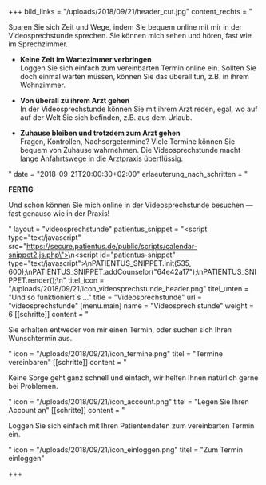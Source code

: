 +++
bild_links = "/uploads/2018/09/21/header_cut.jpg"
content_rechts = "<p>Sparen Sie sich Zeit und Wege, indem Sie bequem online mit mir in der Videosprechstunde sprechen. Sie können mich sehen und hören, fast wie im Sprechzimmer.</p><ul><li><p><strong>Keine Zeit im Wartezimmer verbringen</strong><br>Loggen Sie sich einfach zum vereinbarten Termin online ein. Sollten Sie doch einmal warten müssen, können Sie das überall tun, z.B. in ihrem Wohnzimmer.</p></li><li><p><strong>Von überall zu ihrem Arzt gehen</strong><br>In der Videosprechstunde können Sie mit ihrem Arzt reden, egal, wo auf auf der Welt Sie sich befinden, z.B. aus dem Urlaub.</p></li><li><p><strong>Zuhause bleiben und trotzdem zum Arzt gehen</strong><br>Fragen, Kontrollen, Nachsorgetermine? Viele Termine können Sie bequem von Zuhause wahrnehmen. Die Videosprechstunde macht lange Anfahrtswege in die Arztpraxis überflüssig.</p></li></ul>"
date = "2018-09-21T20:00:30+02:00"
erlaeuterung_nach_schritten = "<p><strong>FERTIG</strong></p><p>Und schon können Sie mich online in der Videosprechstunde besuchen — fast genauso wie in der Praxis!</p>"
layout = "videosprechstunde"
patientus_snippet = "<script type=\"text/javascript\" src=\"https://secure.patientus.de/public/scripts/calendar-snippet2.js.php\"></script>\n<script id=\"patientus-snippet\" type=\"text/javascript\">\nPATIENTUS_SNIPPET.init(535, 600);\nPATIENTUS_SNIPPET.addCounselor(\"64e42a17\");\nPATIENTUS_SNIPPET.render();\n</script>"
titel_icon = "/uploads/2018/09/21/icon_videosprechstunde_header.png"
titel_unten = "Und so funktioniert`s ..."
title = "Videosprechstunde"
url = "videosprechstunde"
[menu.main]
name = "Videosprech stunde"
weight = 6
[[schritte]]
content = "<p>Sie erhalten entweder von mir einen Termin, oder suchen sich Ihren Wunschtermin aus.</p>"
icon = "/uploads/2018/09/21/icon_termine.png"
titel = "Termine vereinbaren"
[[schritte]]
content = "<p>Keine Sorge geht ganz schnell und einfach, wir helfen Ihnen natürlich gerne bei Problemen.</p>"
icon = "/uploads/2018/09/21/icon_account.png"
titel = "Legen Sie Ihren Account an"
[[schritte]]
content = "<p>Loggen Sie sich einfach mit Ihren Patientendaten zum vereinbarten Termin ein.</p>"
icon = "/uploads/2018/09/21/icon_einloggen.png"
titel = "Zum Termin einloggen"

+++
